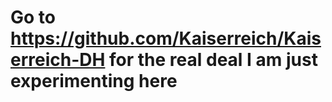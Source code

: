 # Go to https://github.com/Kaiserreich/Kaiserreich-DH for the real deal I am just experimenting here
